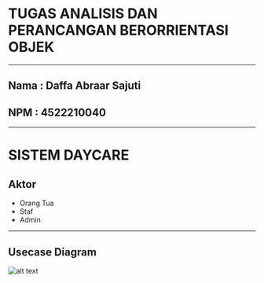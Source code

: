 # TUGAS ANALISIS DAN PERANCANGAN BERORRIENTASI OBJEK
---
## Nama : Daffa Abraar Sajuti
## NPM  : 4522210040
---
# SISTEM DAYCARE
## Aktor 
- Orang Tua
- Staf
- Admin
---
## Usecase Diagram
![alt text](?raw=true)
